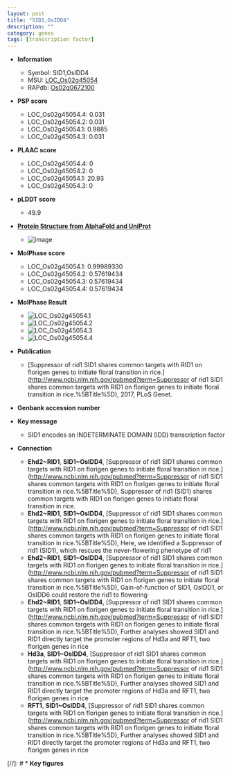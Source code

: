 ```yaml
---
layout: post
title: "SID1,OsIDD4"
description: ""
category: genes
tags: [transcription factor]
---
```


* **Information**  
    + Symbol: SID1,OsIDD4  
    + MSU: [LOC_Os02g45054](http://rice.plantbiology.msu.edu/cgi-bin/ORF_infopage.cgi?orf=LOC_Os02g45054)  
    + RAPdb: [Os02g0672100](http://rapdb.dna.affrc.go.jp/viewer/gbrowse_details/irgsp1?name=Os02g0672100)  

* **PSP score**  
    + LOC_Os02g45054.4: 0.031 
    + LOC_Os02g45054.2: 0.031 
    + LOC_Os02g45054.1: 0.9885 
    + LOC_Os02g45054.3: 0.031 

* **PLAAC score**  
    + LOC_Os02g45054.4: 0 
    + LOC_Os02g45054.2: 0 
    + LOC_Os02g45054.1: 20.93 
    + LOC_Os02g45054.3: 0 

* **pLDDT score**
    + 49.9

* **[Protein Structure from AlphaFold and UniProt](https://www.uniprot.org/uniprotkb/Q6EU15/entry#structure)**
    + ![image](https://ricepsp.github.io/images/Q6/AF-Q6EU15-F1.png)

* **MolPhase score**
    + LOC_Os02g45054.1: 0.99989330
    + LOC_Os02g45054.2: 0.57619434
    + LOC_Os02g45054.3: 0.57619434
    + LOC_Os02g45054.4: 0.57619434

* **MolPhase Result**
    + ![LOC_Os02g45054.1](https://304243504.github.io/Pictures/LOC_Os02g/LOC_Os02g45054.1.png)
    + ![LOC_Os02g45054.2](https://304243504.github.io/Pictures/LOC_Os02g/LOC_Os02g45054.2.png)
    + ![LOC_Os02g45054.3](https://304243504.github.io/Pictures/LOC_Os02g/LOC_Os02g45054.3.png)
    + ![LOC_Os02g45054.4](https://304243504.github.io/Pictures/LOC_Os02g/LOC_Os02g45054.4.png)

* **Publication**  
    + [Suppressor of rid1 SID1 shares common targets with RID1 on florigen genes to initiate floral transition in rice.](http://www.ncbi.nlm.nih.gov/pubmed?term=Suppressor of rid1 SID1 shares common targets with RID1 on florigen genes to initiate floral transition in rice.%5BTitle%5D), 2017, PLoS Genet.

* **Genbank accession number**  

* **Key message**  
    + SID1 encodes an INDETERMINATE DOMAIN (IDD) transcription factor

* **Connection**  
    + __Ehd2~RID1__, __SID1~OsIDD4__, [Suppressor of rid1 SID1 shares common targets with RID1 on florigen genes to initiate floral transition in rice.](http://www.ncbi.nlm.nih.gov/pubmed?term=Suppressor of rid1 SID1 shares common targets with RID1 on florigen genes to initiate floral transition in rice.%5BTitle%5D), Suppressor of rid1 (SID1) shares common targets with RID1 on florigen genes to initiate floral transition in rice.
    + __Ehd2~RID1__, __SID1~OsIDD4__, [Suppressor of rid1 SID1 shares common targets with RID1 on florigen genes to initiate floral transition in rice.](http://www.ncbi.nlm.nih.gov/pubmed?term=Suppressor of rid1 SID1 shares common targets with RID1 on florigen genes to initiate floral transition in rice.%5BTitle%5D), Here, we identified a Suppressor of rid1 (SID1), which rescues the never-flowering phenotype of rid1
    + __Ehd2~RID1__, __SID1~OsIDD4__, [Suppressor of rid1 SID1 shares common targets with RID1 on florigen genes to initiate floral transition in rice.](http://www.ncbi.nlm.nih.gov/pubmed?term=Suppressor of rid1 SID1 shares common targets with RID1 on florigen genes to initiate floral transition in rice.%5BTitle%5D), Gain-of-function of SID1, OsIDD1, or OsIDD6 could restore the rid1 to flowering
    + __Ehd2~RID1__, __SID1~OsIDD4__, [Suppressor of rid1 SID1 shares common targets with RID1 on florigen genes to initiate floral transition in rice.](http://www.ncbi.nlm.nih.gov/pubmed?term=Suppressor of rid1 SID1 shares common targets with RID1 on florigen genes to initiate floral transition in rice.%5BTitle%5D), Further analyses showed SID1 and RID1 directly target the promoter regions of Hd3a and RFT1, two florigen genes in rice
    + __Hd3a__, __SID1~OsIDD4__, [Suppressor of rid1 SID1 shares common targets with RID1 on florigen genes to initiate floral transition in rice.](http://www.ncbi.nlm.nih.gov/pubmed?term=Suppressor of rid1 SID1 shares common targets with RID1 on florigen genes to initiate floral transition in rice.%5BTitle%5D), Further analyses showed SID1 and RID1 directly target the promoter regions of Hd3a and RFT1, two florigen genes in rice
    + __RFT1__, __SID1~OsIDD4__, [Suppressor of rid1 SID1 shares common targets with RID1 on florigen genes to initiate floral transition in rice.](http://www.ncbi.nlm.nih.gov/pubmed?term=Suppressor of rid1 SID1 shares common targets with RID1 on florigen genes to initiate floral transition in rice.%5BTitle%5D), Further analyses showed SID1 and RID1 directly target the promoter regions of Hd3a and RFT1, two florigen genes in rice

[//]: # * **Key figures**  


